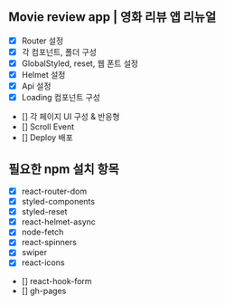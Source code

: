## Movie review app | 영화 리뷰 앱 리뉴얼

- [x] Router 설정
- [x] 각 컴포넌트, 폴더 구성
- [x] GlobalStyled, reset, 웹 폰트 설정
- [x] Helmet 설정
- [x] Api 설정
- [x] Loading 컴포넌트 구성
- [] 각 페이지 UI 구성 & 반응형
- [] Scroll Event
- [] Deploy 배포

## 필요한 npm 설치 항목

- [x] react-router-dom
- [x] styled-components
- [x] styled-reset
- [x] react-helmet-async
- [x] node-fetch
- [x] react-spinners
- [x] swiper
- [x] react-icons
- [] react-hook-form
- [] gh-pages

